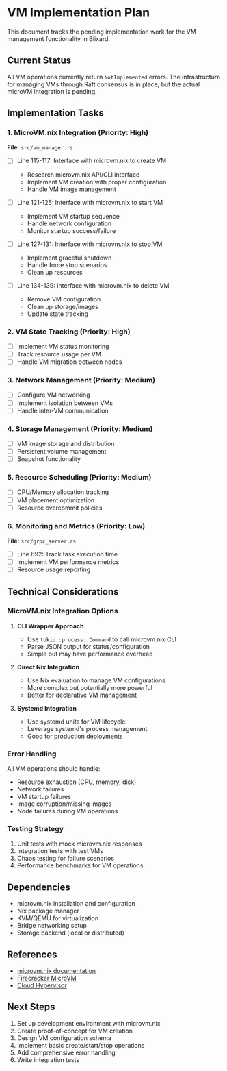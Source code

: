 # VM Implementation Plan

This document tracks the pending implementation work for the VM management functionality in Blixard.

## Current Status

All VM operations currently return `NotImplemented` errors. The infrastructure for managing VMs through Raft consensus is in place, but the actual microVM integration is pending.

## Implementation Tasks

### 1. MicroVM.nix Integration (Priority: High)
**File**: `src/vm_manager.rs`

- [ ] Line 115-117: Interface with microvm.nix to create VM
  - Research microvm.nix API/CLI interface
  - Implement VM creation with proper configuration
  - Handle VM image management
  
- [ ] Line 121-125: Interface with microvm.nix to start VM
  - Implement VM startup sequence
  - Handle network configuration
  - Monitor startup success/failure
  
- [ ] Line 127-131: Interface with microvm.nix to stop VM
  - Implement graceful shutdown
  - Handle force stop scenarios
  - Clean up resources
  
- [ ] Line 134-139: Interface with microvm.nix to delete VM
  - Remove VM configuration
  - Clean up storage/images
  - Update state tracking

### 2. VM State Tracking (Priority: High)
- [ ] Implement VM status monitoring
- [ ] Track resource usage per VM
- [ ] Handle VM migration between nodes

### 3. Network Management (Priority: Medium)
- [ ] Configure VM networking
- [ ] Implement isolation between VMs
- [ ] Handle inter-VM communication

### 4. Storage Management (Priority: Medium)
- [ ] VM image storage and distribution
- [ ] Persistent volume management
- [ ] Snapshot functionality

### 5. Resource Scheduling (Priority: Medium)
- [ ] CPU/Memory allocation tracking
- [ ] VM placement optimization
- [ ] Resource overcommit policies

### 6. Monitoring and Metrics (Priority: Low)
**File**: `src/grpc_server.rs`
- [ ] Line 692: Track task execution time
- [ ] Implement VM performance metrics
- [ ] Resource usage reporting

## Technical Considerations

### MicroVM.nix Integration Options

1. **CLI Wrapper Approach**
   - Use `tokio::process::Command` to call microvm.nix CLI
   - Parse JSON output for status/configuration
   - Simple but may have performance overhead

2. **Direct Nix Integration**
   - Use Nix evaluation to manage VM configurations
   - More complex but potentially more powerful
   - Better for declarative VM management

3. **Systemd Integration**
   - Use systemd units for VM lifecycle
   - Leverage systemd's process management
   - Good for production deployments

### Error Handling

All VM operations should handle:
- Resource exhaustion (CPU, memory, disk)
- Network failures
- VM startup failures
- Image corruption/missing images
- Node failures during VM operations

### Testing Strategy

1. Unit tests with mock microvm.nix responses
2. Integration tests with test VMs
3. Chaos testing for failure scenarios
4. Performance benchmarks for VM operations

## Dependencies

- microvm.nix installation and configuration
- Nix package manager
- KVM/QEMU for virtualization
- Bridge networking setup
- Storage backend (local or distributed)

## References

- [microvm.nix documentation](https://github.com/astro/microvm.nix)
- [Firecracker MicroVM](https://firecracker-microvm.github.io/)
- [Cloud Hypervisor](https://www.cloudhypervisor.org/)

## Next Steps

1. Set up development environment with microvm.nix
2. Create proof-of-concept for VM creation
3. Design VM configuration schema
4. Implement basic create/start/stop operations
5. Add comprehensive error handling
6. Write integration tests